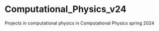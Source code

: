# Computational_Physics_v24
 Projects in computational physics in Computational Physics spring 2024
